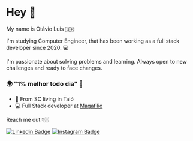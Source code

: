 # Hey 👋

My name is Otávio Luis 🇧🇷

I'm studying Computer Engineer, that has been working as a full stack developer since 2020.  💻

I'm passionate about solving problems and learning. Always open to new challenges and ready to face changes.

### 🌍 "1% melhor todo dia" 🧠

- 📍 From SC living in Taió
- 💻  Full Stack developer at [Magafilio](https://magafilio.com.br/)


Reach me out 👇🏼

 [![Linkedin Badge](https://img.shields.io/badge/-LinkedIn-blue?style=flat-square&logo=Linkedin&logoColor=white&link=https://www.linkedin.com/in/isadora-rodrigues-stangarlin-48402b141/)](https://www.linkedin.com/in/ot%C3%A1vio-luis-martins-110a64157/) [![Instagram Badge](https://img.shields.io/badge/-Instagram-red?style=flat-square&logo=Instagram&logoColor=white&link=https://www.instagram.com/papodedev/)](https://www.instagram.com/otavioluism/)
